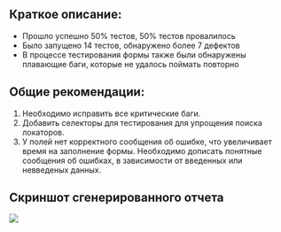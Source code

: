 ## Краткое описание:

* Прошло успешно 50% тестов, 50% тестов провалилось
* Было запущено 14 тестов, обнаружено более 7 дефектов
* В процессе тестирования формы также были обнаружены плавающие баги, которые не удалось поймать повторно

## Общие рекомендации:
1. Необходимо исправить все критические баги.
1. Добавить селекторы для тестирования для упрощения поиска локаторов.
1. У полей нет корректного сообщения об ошибке, что увеличивает время на заполнение формы. Необходимо дописать понятные сообщения об ошибках, в зависимости от введенных или невведеных данных.

## Скриншот сгенерированного отчета
![](../../../../Downloads/Отчет.png)